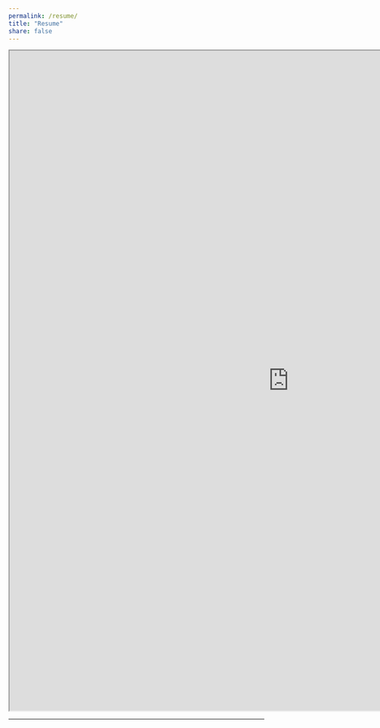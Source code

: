```yaml
---
permalink: /resume/
title: "Resume"
share: false
---
```


<iframe src="https://resume.creddle.io/resume/8mynpw118r5" width="1100" height="1300"></iframe>

---
